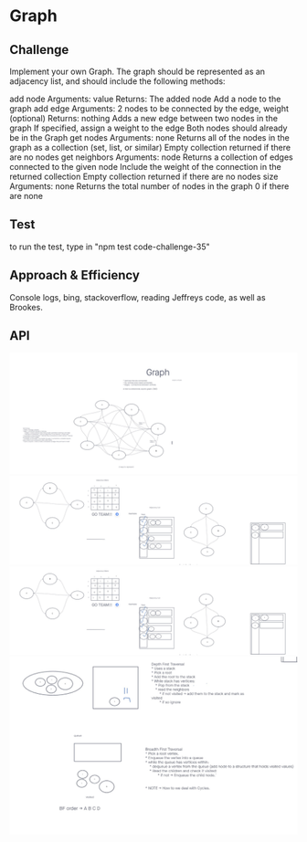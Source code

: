 # Graph

## Challenge
Implement your own Graph. The graph should be represented as an adjacency list, and should include the following methods:

add node
Arguments: value
Returns: The added node
Add a node to the graph
add edge
Arguments: 2 nodes to be connected by the edge, weight (optional)
Returns: nothing
Adds a new edge between two nodes in the graph
If specified, assign a weight to the edge
Both nodes should already be in the Graph
get nodes
Arguments: none
Returns all of the nodes in the graph as a collection (set, list, or similar)
Empty collection returned if there are no nodes
get neighbors
Arguments: node
Returns a collection of edges connected to the given node
Include the weight of the connection in the returned collection
Empty collection returned if there are no nodes
size
Arguments: none
Returns the total number of nodes in the graph
0 if there are none

## Test
to run the test, type in "npm test code-challenge-35"

## Approach & Efficiency
Console logs, bing, stackoverflow, reading Jeffreys code, as well as Brookes.

## API
![Code challenge 35](../Images/Challenge-35.jpg)
![Code challenge 35](../Images/Challenge-35(2).jpg)
![Code challenge 35](../Images/Challenge-35(3).jpg)
![Code challenge 35](../Images/Challenge-35(4).jpg)
